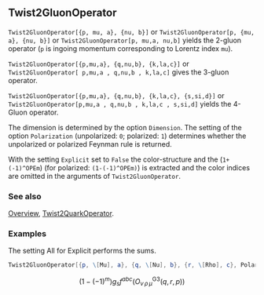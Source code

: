 ## Twist2GluonOperator

`Twist2GluonOperator[{p, mu, a}, {nu, b}]` or `Twist2GluonOperator[p, {mu, a}, {nu, b}]` or `Twist2GluonOperator[p, mu,a, nu,b]` yields the 2-gluon operator (`p` is ingoing momentum corresponding to Lorentz index `mu`).

`Twist2GluonOperator[{p,mu,a}, {q,nu,b}, {k,la,c}]` or `Twist2GluonOperator[ p,mu,a , q,nu,b , k,la,c]` gives the 3-gluon operator.

`Twist2GluonOperator[{p,mu,a}, {q,nu,b}, {k,la,c}, {s,si,d}]` or `Twist2GluonOperator[p,mu,a , q,nu,b , k,la,c , s,si,d]` yields the 4-Gluon operator.

The dimension is determined by the option `Dimension`. The setting of the option `Polarization` (unpolarized: `0`; polarized: `1`) determines whether the unpolarized or polarized Feynman rule is returned.

With the setting `Explicit` set to `False` the color-structure and the (`1+(-1)^OPEm`) (for polarized: `(1-(-1)^OPEm)`) is extracted and the color indices are omitted in the arguments of `Twist2GluonOperator`.

### See also

[Overview](Extra/FeynCalc.md), [Twist2QuarkOperator](Twist2QuarkOperator.md).

### Examples

The setting All for Explicit performs the sums.

```mathematica
Twist2GluonOperator[{p, \[Mu], a}, {q, \[Nu], b}, {r, \[Rho], c}, Polarization -> 1, Explicit -> All]
```

$$\left(1-(-1)^m\right) g_s f^{abc} \left(O_{\nu \, \rho \, \mu }^{\text{G3}}(q,r,p)\right)$$
